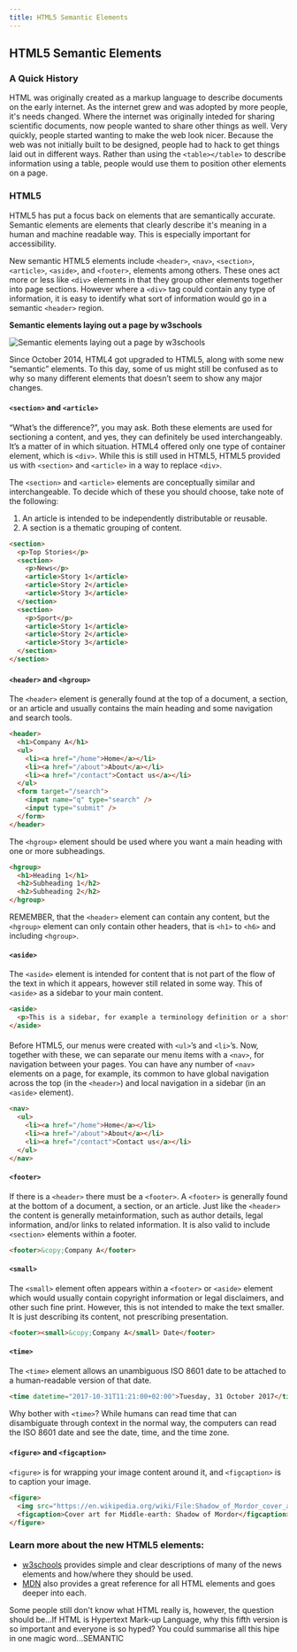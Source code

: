 ```yaml
---
title: HTML5 Semantic Elements
---
```

## HTML5 Semantic Elements


### A Quick History
HTML was originally created as a markup language to describe documents on the early internet. As the internet grew and was adopted by more people, it's needs changed. Where the internet was originally inteded for sharing scientific documents, now people wanted to share other things as well. Very quickly, people started wanting to make the web look nicer. Because the web was not initially built to be designed, people had to hack to get things laid out in different ways. Rather than using the ```<table></table>``` to describe information using a table, people would use them to position other elements on a page. 

### HTML5 
HTML5 has put a focus back on elements that are semantically accurate. Semantic elements are elements that clearly describe it's meaning in a human and machine readable way. This is especially important for accessibility. 

New semantic HTML5 elements include ```<header>```, ```<nav>```, ```<section>```, ```<article>```, ```<aside>```, and ```<footer>```, elements among others. These ones act more or less like ```<div>``` elements in that they group other elements together into page sections. However where a ```<div>```  tag could contain any type of information, it is easy to identify what sort of information would go in a semantic ```<header>``` region.

**Semantic elements laying out a page by w3schools**

![Semantic elements laying out a page by w3schools](https://www.w3schools.com/html/img_sem_elements.gif)

Since October 2014, HTML4 got upgraded to HTML5, along with some new “semantic” elements.  To this day, some of us might still be confused as to why so many different elements that doesn’t seem to show any major changes.

#### <code>&#60;section&#62;</code> and <code>&#60;article&#62;</code>
“What’s the difference?”, you may ask.  Both these elements are used for sectioning a content, and yes, they can definitely be used interchangeably.  It’s a matter of in which situation.  HTML4 offered only one type of container element, which is <code>&#60;div&#62;</code>.  While this is still used in HTML5, HTML5 provided us with <code>&#60;section&#62;</code> and <code>&#60;article&#62;</code> in a way to replace <code>&#60;div&#62;</code>.
  
The <code>&#60;section&#62;</code> and <code>&#60;article&#62;</code> elements are conceptually similar and interchangeable.  To decide which of these you should choose, take note of the following:
  
  1. An article is intended to be independently distributable or reusable.
  2. A section is a thematic grouping of content.

```html
<section>
  <p>Top Stories</p>
  <section>
    <p>News</p>
    <article>Story 1</article>
    <article>Story 2</article>
    <article>Story 3</article>
  </section>
  <section>
    <p>Sport</p>
    <article>Story 1</article>
    <article>Story 2</article>
    <article>Story 3</article>
  </section>
</section>
```

#### <code>&#60;header&#62;</code> and <code>&#60;hgroup&#62;</code>
The <code>&#60;header&#62;</code> element is generally found at the top of a document, a section, or an article and usually contains the main heading and some navigation and search tools.
  
```html
<header>
  <h1>Company A</h1>
  <ul>
    <li><a href="/home">Home</a></li>
    <li><a href="/about">About</a></li>
    <li><a href="/contact">Contact us</a></li>
  </ul>
  <form target="/search">
    <input name="q" type="search" />
    <input type="submit" />
  </form>
</header>
```

The <code>&#60;hgroup&#62;</code> element should be used where you want a main heading with one or more subheadings.
  
```html
<hgroup>
  <h1>Heading 1</h1>
  <h2>Subheading 1</h2>
  <h2>Subheading 2</h2>
</hgroup>
```

REMEMBER, that the <code>&#60;header&#62;</code> element can contain any content, but the <code>&#60;hgroup&#62;</code> element can only contain other headers, that is <code>&#60;h1&#62;</code> to <code>&#60;h6&#62;</code> and including <code>&#60;hgroup&#62;</code>.
  
#### <code>&#60;aside&#62;</code>
The <code>&#60;aside&#62;</code> element is intended for content that is not part of the flow of the text in which it appears, however still related in some way.  This of <code>&#60;aside&#62;</code> as a sidebar to your main content.
  
```html
<aside>
  <p>This is a sidebar, for example a terminology definition or a short background to a historical figure.</p>
</aside>
```

#### <nav>
Before HTML5, our menus were created with <code>&#60;ul&#62;</code>’s and <code>&#60;li&#62;</code>’s.  Now, together with these, we can separate our menu items with a <code>&#60;nav&#62;</code>, for navigation between your pages.  You can have any number of <code>&#60;nav&#62;</code> elements on a page, for example, its common to have global navigation across the top (in the <code>&#60;header&#62;</code>) and local navigation in a sidebar (in an <code>&#60;aside&#62;</code> element).
  
```html
<nav>
  <ul>
    <li><a href="/home">Home</a></li>
    <li><a href="/about">About</a></li>
    <li><a href="/contact">Contact us</a></li>
  </ul>
</nav>
```

#### <code>&#60;footer&#62;</code>
If there is a <code>&#60;header&#62;</code> there must be a <code>&#60;footer&#62;</code>.    A <code>&#60;footer&#62;</code> is generally found at the bottom of a document, a section, or an article.  Just like the <code>&#60;header&#62;</code> the content is generally metainformation, such as author details, legal information, and/or links to related information.  It is also valid to include <code>&#60;section&#62;</code> elements within a footer.
  
```html
<footer>&copy;Company A</footer>
```

#### <code>&#60;small&#62;</code>
The <code>&#60;small&#62;</code> element often appears within a <code>&#60;footer&#62;</code> or <code>&#60;aside&#62;</code> element which would usually contain copyright information or legal disclaimers, and other such fine print.  However, this is not intended to make the text smaller.  It is just describing its content, not prescribing presentation.
  
```html
<footer><small>&copy;Company A</small> Date</footer>
```

#### <code>&#60;time&#62;</code>
The <code>&#60;time&#62;</code> element allows an unambiguous ISO 8601 date to be attached to a human-readable version of that date.
  
```html
<time datetime="2017-10-31T11:21:00+02:00">Tuesday, 31 October 2017</time>
```

Why bother with <code>&#60;time&#62;</code>?  While humans can read time that can disambiguate through context in the normal way, the computers can read the ISO 8601 date and see the date, time, and the time zone. 
  
#### <code>&#60;figure&#62;</code> and <code>&#60;figcaption&#62;</code>
<code>&#60;figure&#62;</code> is for wrapping your image content around it, and <code>&#60;figcaption&#62;</code> is to caption your image.
  
```html
<figure>
  <img src="https://en.wikipedia.org/wiki/File:Shadow_of_Mordor_cover_art.jpg" alt="Shadow of Mordor" />
  <figcaption>Cover art for Middle-earth: Shadow of Mordor</figcaption>
</figure>
```
### Learn more about the new HTML5 elements:
* [w3schools](https://www.w3schools.com/html/html5_semantic_elements.asp) provides simple and clear descriptions of many of the news elements and how/where they should be used.
* [MDN](https://developer.mozilla.org/en-US/docs/Web/HTML/Element) also provides a great reference for all HTML elements and goes deeper into each.

Some people still don't know what HTML really is, however, the question should be...If HTML is Hypertext Mark-up Language,
why this fifth version is so important and everyone is so hyped? You could summarise all this hipe in one magic word...SEMANTIC

